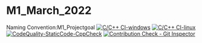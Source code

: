 # M1_March_2022
Naming Convention:M1_Projectgoal
[![C/C++ CI-windows](https://github.com/gangukumbar/M1_March_2022/actions/workflows/cw-cpp.yml/badge.svg)](https://github.com/gangukumbar/M1_March_2022/actions/workflows/cw-cpp.yml)
[![C/C++ CI-linux](https://github.com/gangukumbar/M1_March_2022/actions/workflows/cl-cpp.yml/badge.svg)](https://github.com/gangukumbar/M1_March_2022/actions/workflows/cl-cpp.yml)
[![CodeQuality-StaticCode-CppCheck](https://github.com/gangukumbar/M1_March_2022/actions/workflows/cI-cpp.yml/badge.svg)](https://github.com/gangukumbar/M1_March_2022/actions/workflows/cI-cpp.yml)
[![Contribution Check - Git Inspector](https://github.com/pallavi9019/M1_QUIZ_GAME/actions/workflows/c2-cpp.yml/badge.svg)](https://github.com/pallavi9019/M1_QUIZ_GAME/actions/workflows/c2-cpp.yml)

